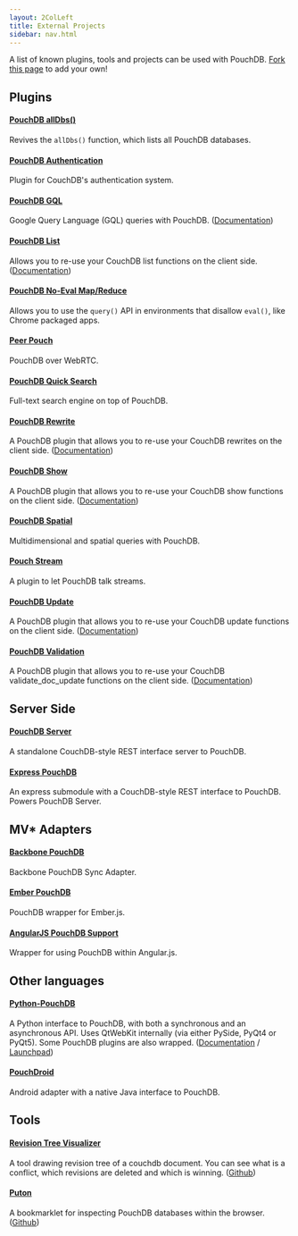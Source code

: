 ```yaml
---
layout: 2ColLeft
title: External Projects
sidebar: nav.html
---
```


A list of known plugins, tools and projects can be used with PouchDB. [Fork this page](https://github.com/pouchdb/pouchdb/blob/master/docs/external.md) to add your own!

## Plugins

#### [PouchDB allDbs()](https://github.com/nolanlawson/pouchdb-all-dbs)

Revives the `allDbs()` function, which lists all PouchDB databases.

#### [PouchDB Authentication](https://github.com/nolanlawson/pouchdb-authentication)

Plugin for CouchDB's authentication system.

#### [PouchDB GQL](https://github.com/pouchdb/GQL)

Google Query Language (GQL) queries with PouchDB. ([Documentation](http://pouchdb.com/gql.html))

#### [PouchDB List](http://python-pouchdb.marten-de-vries.nl/plugins.html)

Allows you to re-use your CouchDB list functions on the client side. ([Documentation](http://pythonhosted.org/Python-PouchDB/js-plugins.html#pouchdb-rewrite-plug-in))

#### [PouchDB No-Eval Map/Reduce](https://github.com/evidenceprime/pouchdb.mapreduce.noeval)

Allows you to use the `query()` API in environments that disallow `eval()`, like Chrome packaged apps.

#### [Peer Pouch](https://github.com/natevw/PeerPouch)

PouchDB over WebRTC.

#### [PouchDB Quick Search](https://github.com/nolanlawson/pouchdb-quick-search)

Full-text search engine on top of PouchDB.

#### [PouchDB Rewrite](http://python-pouchdb.marten-de-vries.nl/plugins.html)

A PouchDB plugin that allows you to re-use your CouchDB rewrites on the client side. ([Documentation](http://pythonhosted.org/Python-PouchDB/js-plugins.html#pouchdb-list-plug-in))

#### [PouchDB Show](http://python-pouchdb.marten-de-vries.nl/plugins.html)

A PouchDB plugin that allows you to re-use your CouchDB show functions on the client side. ([Documentation](http://pythonhosted.org/Python-PouchDB/js-plugins.html#pouchdb-show-plug-in))

#### [PouchDB Spatial](https://github.com/pouchdb/geopouch)

Multidimensional and spatial queries with PouchDB.

#### [Pouch Stream](https://github.com/calvinmetcalf/PouchStream)

A plugin to let PouchDB talk streams.

#### [PouchDB Update](http://python-pouchdb.marten-de-vries.nl/plugins.html)

A PouchDB plugin that allows you to re-use your CouchDB update functions on the client side. ([Documentation](http://pythonhosted.org/Python-PouchDB/js-plugins.html#pouchdb-update-plug-in))

#### [PouchDB Validation](http://python-pouchdb.marten-de-vries.nl/plugins.html)

A PouchDB plugin that allows you to re-use your CouchDB validate_doc_update functions on the client side. ([Documentation](http://pythonhosted.org/Python-PouchDB/js-plugins.html#pouchdb-validation-plug-in))

## Server Side

#### [PouchDB Server](https://github.com/pouchdb/pouchdb-server)

A standalone CouchDB-style REST interface server to PouchDB.

#### [Express PouchDB](https://github.com/pouchdb/express-pouchdb)

An express submodule with a CouchDB-style REST interface to PouchDB. Powers PouchDB Server.

## MV* Adapters

#### [Backbone PouchDB](https://github.com/jo/backbone-pouch)

Backbone PouchDB Sync Adapter.

#### [Ember PouchDB](https://github.com/taras/ember-pouchdb)

PouchDB wrapper for Ember.js.

#### [AngularJS PouchDB Support](https://github.com/wspringer/angular-pouchdb)

Wrapper for using PouchDB within Angular.js.

## Other languages

#### [Python-PouchDB](http://python-pouchdb.marten-de-vries.nl/)
A Python interface to PouchDB, with both a synchronous and an asynchronous API. Uses QtWebKit internally (via either PySide, PyQt4 or PyQt5). Some PouchDB plugins are also wrapped. ([Documentation](http://pythonhosted.org/Python-PouchDB/) / [Launchpad](https://launchpad.net/python-pouchdb))

#### [PouchDroid](https://github.com/nolanlawson/PouchDroid/)

Android adapter with a native Java interface to PouchDB.

## Tools

#### [Revision Tree Visualizer](http://neojski.github.io/visualizeRevTree)

A tool drawing revision tree of a couchdb document. You can see what is a conflict, which revisions are deleted and which is winning. ([Github](https://github.com/neojski/visualizeRevTree))

#### [Puton](http://puton.jit.su/)

A bookmarklet for inspecting PouchDB databases within the browser. ([Github](http://github.com/ymichael/puton))
